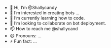 - 👋 Hi, I’m @Shallycandy
- 👀 I’m interested in creating bots ...
- 🌱 I’m currently learning how to code.
- 💞️ I’m looking to collaborate on bot deployment.
- 📫 How to reach me @shallycand
- 😄 Pronouns: ...
- ⚡ Fun fact: ...

<!---
Shallycandy/Shallycandy is a ✨ special ✨ repository because its `README.md` (this file) appears on your GitHub profile.
You can click the Preview link to take a look at your changes.
--->
